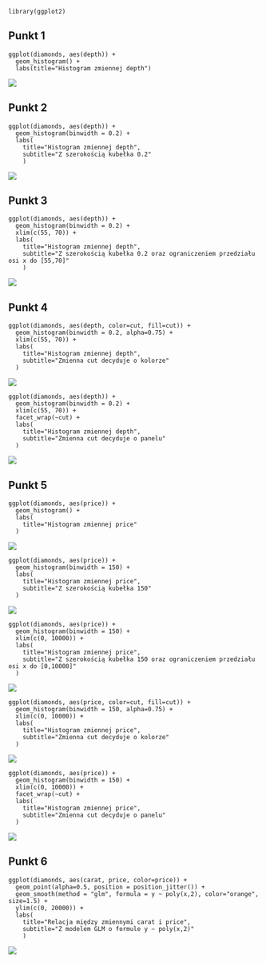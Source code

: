     library(ggplot2)

Punkt 1
-------

    ggplot(diamonds, aes(depth)) + 
      geom_histogram() +
      labs(title="Histogram zmiennej depth")

![](ex2_files/figure-markdown_strict/p1-1.png)

Punkt 2
-------

    ggplot(diamonds, aes(depth)) + 
      geom_histogram(binwidth = 0.2) +
      labs(
        title="Histogram zmiennej depth",
        subtitle="Z szerokością kubełka 0.2"
        )

![](ex2_files/figure-markdown_strict/p2-1.png)

Punkt 3
-------

    ggplot(diamonds, aes(depth)) + 
      geom_histogram(binwidth = 0.2) + 
      xlim(c(55, 70)) +
      labs(
        title="Histogram zmiennej depth",
        subtitle="Z szerokością kubełka 0.2 oraz ograniczeniem przedziału osi x do [55,70]"
        )

![](ex2_files/figure-markdown_strict/p3-1.png)

Punkt 4
-------

    ggplot(diamonds, aes(depth, color=cut, fill=cut)) + 
      geom_histogram(binwidth = 0.2, alpha=0.75) + 
      xlim(c(55, 70)) +
      labs(
        title="Histogram zmiennej depth",
        subtitle="Zmienna cut decyduje o kolorze"
      )

![](ex2_files/figure-markdown_strict/p4_1-1.png)

    ggplot(diamonds, aes(depth)) + 
      geom_histogram(binwidth = 0.2) + 
      xlim(c(55, 70)) + 
      facet_wrap(~cut) +
      labs(
        title="Histogram zmiennej depth",
        subtitle="Zmienna cut decyduje o panelu"
      )

![](ex2_files/figure-markdown_strict/p4_2-1.png)

Punkt 5
-------

    ggplot(diamonds, aes(price)) + 
      geom_histogram() +
      labs(
        title="Histogram zmiennej price"
      )

![](ex2_files/figure-markdown_strict/p5_1-1.png)

    ggplot(diamonds, aes(price)) + 
      geom_histogram(binwidth = 150) +
      labs(
        title="Histogram zmiennej price",
        subtitle="Z szerokością kubełka 150"
      )

![](ex2_files/figure-markdown_strict/p5_2-1.png)

    ggplot(diamonds, aes(price)) + 
      geom_histogram(binwidth = 150) + 
      xlim(c(0, 10000)) +
      labs(
        title="Histogram zmiennej price",
        subtitle="Z szerokością kubełka 150 oraz ograniczeniem przedziału osi x do [0,10000]"
      )

![](ex2_files/figure-markdown_strict/p5_3-1.png)

    ggplot(diamonds, aes(price, color=cut, fill=cut)) + 
      geom_histogram(binwidth = 150, alpha=0.75) + 
      xlim(c(0, 10000)) +
      labs(
        title="Histogram zmiennej price",
        subtitle="Zmienna cut decyduje o kolorze"
      )

![](ex2_files/figure-markdown_strict/p5_4-1.png)

    ggplot(diamonds, aes(price)) + 
      geom_histogram(binwidth = 150) + 
      xlim(c(0, 10000)) +
      facet_wrap(~cut) +
      labs(
        title="Histogram zmiennej price",
        subtitle="Zmienna cut decyduje o panelu"
      )

![](ex2_files/figure-markdown_strict/p5_5-1.png)

Punkt 6
-------

    ggplot(diamonds, aes(carat, price, color=price)) +
      geom_point(alpha=0.5, position = position_jitter()) +
      geom_smooth(method = "glm", formula = y ~ poly(x,2), color="orange", size=1.5) +
      ylim(c(0, 20000)) +
      labs(
        title="Relacja między zmiennymi carat i price",
        subtitle="Z modelem GLM o formule y ~ poly(x,2)"
        )

![](ex2_files/figure-markdown_strict/p6-1.png)
